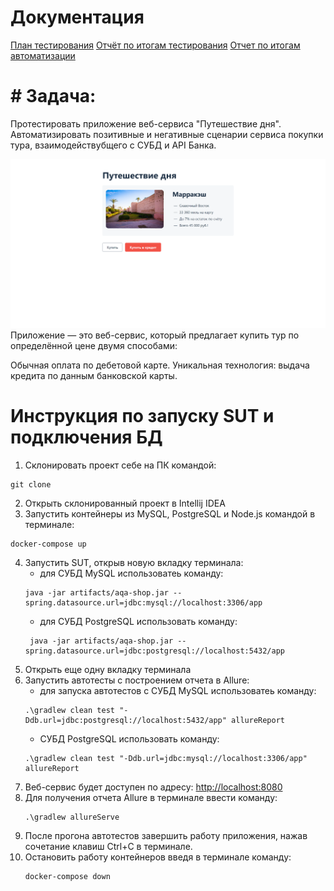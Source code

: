 # Документация
[План тестирования](https://github.com/DinckyBu/diplom1/blob/main/Plan.md)
[Отчёт по итогам тестирования](https://github.com/DinckyBu/diplom1/blob/main/documentation/Report.md)
[Отчет по итогам автоматизации](https://github.com/DinckyBu/diplom1/blob/main/documentation/Summary.md)

# # Задача:

Протестировать приложение веб-сервиса "Путешествие дня". Автоматизировать позитивные и негативные сценарии сервиса покупки тура, взаимодействубщего с СУБД и API Банка.

![Service.jpg](documentation%2FService.jpg)
Приложение — это веб-сервис, который предлагает купить тур по определённой цене двумя способами:

Обычная оплата по дебетовой карте.
Уникальная технология: выдача кредита по данным банковской карты.

# Инструкция по запуску SUT  и подключения БД

1. Склонировать проект себе на ПК командой:
```
git clone
```
2. Открыть склонированный проект в Intellij IDEA
3. Запустить контейнеры из MySQL, PostgreSQL и Node.js командой в терминале:
```
docker-compose up
```
4. Запустить SUT, открыв новую вкладку терминала:
    * для СУБД MySQL использоватеь команду:
    ```
    java -jar artifacts/aqa-shop.jar --spring.datasource.url=jdbc:mysql://localhost:3306/app
    ```
    * для СУБД PostgreSQL использовать команду:
    ```
     java -jar artifacts/aqa-shop.jar --spring.datasource.url=jdbc:postgresql://localhost:5432/app
    ```
5. Открыть еще одну вкладку терминала
6. Запустить автотесты с построением отчета в Allure:
    * для запуска автотестов с СУБД MySQL использоватеь команду:
    ```
    .\gradlew clean test "-Ddb.url=jdbc:postgresql://localhost:5432/app" allureReport
    ```
    * СУБД PostgreSQL использовать команду:
    ```
    .\gradlew clean test "-Ddb.url=jdbc:mysql://localhost:3306/app" allureReport
    ```
7. Веб-сервис будет доступен по адресу: [http://localhost:8080](http://localhost:8080/)
8. Для получения отчета Allure в терминале ввести команду:
    ```
    .\gradlew allureServe
    ```
9. После прогона автотестов завершить работу приложения, нажав сочетание клавиш Ctrl+C  в терминале.
10. Остановить работу контейнеров введя в терминале команду:
    ```
    docker-compose down
    ```
